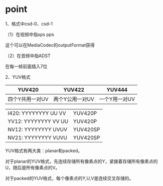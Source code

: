 # point

1、格式中csd-0、csd-1

（1）在视频中指sps pps 

  这个可以在MediaCodec的outputFormat获得

（2）在音频中指ADST 

  在每一帧前面插入7位 
  
  2、YUV格式
  
|YUV420|YUV422|YUV444|
|---|---|---|
|四个Y共用一对UV|两个Y公用一对UV|一个Y用一对UV|

|||
|---|---|
|I420: YYYYYYYY UU VV |   YUV420P|
|YV12: YYYYYYYY VV UU |   YUV420P|
|NV12: YYYYYYYY UVUV  |   YUV420SP|
|NV21: YYYYYYYY VUVU  |   YUV420SP|
  
YUV格式有两大类：planar和packed。

对于planar的YUV格式，先连续存储所有像素点的Y，紧接着存储所有像素点的U，随后是所有像素点的V。

对于packed的YUV格式，每个像素点的Y,U,V是连续交叉存储的。
